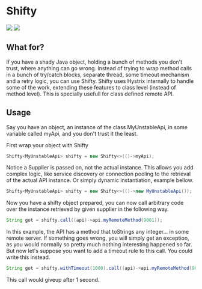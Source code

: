 # Shifty
[![][travis img]][travis]
[![][maven img]][maven]

## What for?
If you have a shady Java object, holding a bunch of methods you don't trust, where anything can go wrong. Instead of trying to wrap method calls in a bunch of try/catch blocks, separate thread, some timeout mechanism and a retry logic, you can use Shifty.
Shifty uses Hystrix internally to handle some of the work, extending these features to class level (instead of method level). This is specially usefull for class defined remote API.

## Usage
Say you have an object, an instance of the class MyUnstableApi, in some variable called myApi, and you don't trust it the least.

First wrap your object with Shifty
```java
Shifty<MyUnstableApi> shifty = new Shifty<>(()->myApi);
```
Notice a Supplier is passed on, not the actual instance. This allows you add complex logic, like service discovery or connection pooling to the retrieval of the actual API instance. Or simply dynamic instantiation, example bellow.
```java
Shifty<MyUnstableApi> shifty = new Shifty<>(()->new MyUnstableApi());
```

Now you have a shifty object prepared, you can now call arbitrary code over the instance retrieved by given supplier in the following way.
```java
String got = shifty.call((api)->api.myRemoteMethod(9001));
```
In this example, the API has a method that toStrings any integer... in some remote server. If something goes wrong, you will simply get an exception, as you would normally so pretty much nothing interesting happened so far. But now let's suppose you want to add a timeout rule to this call. You could write this instead.
```java
String got = shifty.withTimeout(1000).call((api)->api.myRemoteMethod(9001));
```
This call would giveup after 1 second.


[travis]:https://travis-ci.org/irenical/shifty
[travis img]:https://travis-ci.org/irenical/shifty.svg?branch=master

[maven]:http://search.maven.org/#search|gav|1|g:"org.irenical.shifty"%20AND%20a:"shifty"
[maven img]:https://maven-badges.herokuapp.com/maven-central/org.irenical.shifty/shifty/badge.svg
